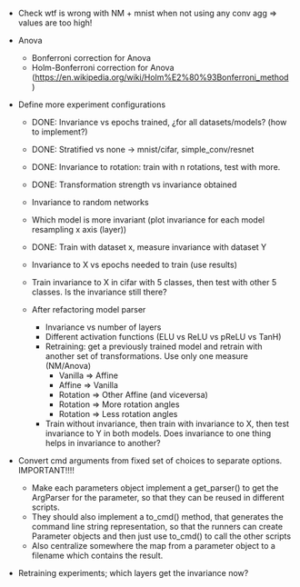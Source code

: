 * Check wtf is wrong with NM + mnist when not using any conv agg => values are too high!
* Anova
    * Bonferroni correction for Anova
    * Holm-Bonferroni correction for Anova (https://en.wikipedia.org/wiki/Holm%E2%80%93Bonferroni_method)
* Define more experiment configurations
    * DONE: Invariance vs epochs trained, ¿for all datasets/models? (how to implement?)
    * DONE:  Stratified vs none -> mnist/cifar, simple_conv/resnet
    * DONE: Invariance to rotation: train with n rotations, test with more.
    * DONE: Transformation strength vs invariance obtained
    * Invariance to random networks 
    * Which model is more invariant (plot invariance for each model resampling x axis (layer))
    * DONE: Train with dataset x, measure invariance with dataset Y
    * Invariance to X vs epochs needed to train (use results)
    * Train invariance to X in cifar with 5 classes, then test with other 5 classes. Is the invariance still there?
        
    * After refactoring model parser  
        * Invariance vs number of layers
        * Different activation functions (ELU vs ReLU vs pReLU vs TanH)
        * Retraining: get a previously trained model and retrain with another set of transformations. Use only one measure (NM/Anova)
            * Vanilla => Affine
            * Affine => Vanilla
            * Rotation => Other Affine (and viceversa)
            * Rotation => More rotation angles
            * Rotation => Less rotation angles
        * Train without invariance, then train with invariance to X, then test invariance to Y in both models. Does invariance to one thing helps in invariance to another?
        

* Convert cmd arguments from fixed set of choices to separate options. IMPORTANT!!!!
    * Make each parameters object implement a get_parser() to get the ArgParser for the parameter, so that they can be reused in different scripts.
    * They should also implement a to_cmd() method, that generates the command line string representation, so that the runners can create Parameter objects and then just use to_cmd() to call the other scripts
    * Also centralize somewhere the map from a parameter object to a filename which contains the result.

* Retraining experiments; which layers get the invariance now?
